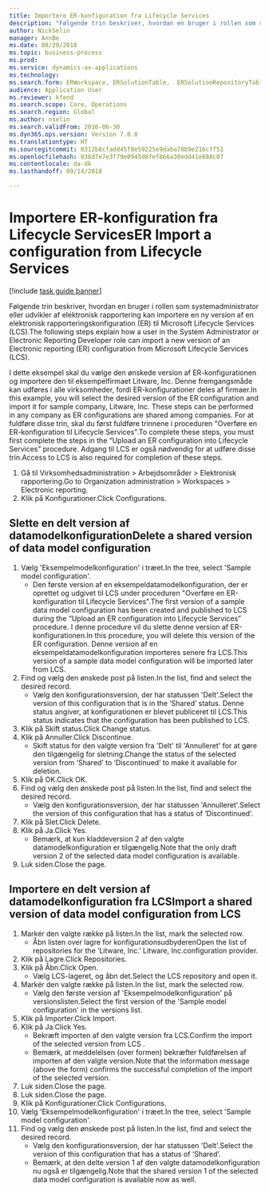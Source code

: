 ```yaml
--- 
title: Importere ER-konfiguration fra Lifecycle Services
description: "Følgende trin beskriver, hvordan en bruger i rollen som systemadministrator eller udvikler af elektronisk rapportering kan importere en ny version af en elektronisk rapporteringskonfiguration (ER) til Microsoft Lifecycle Services (LCS)."
author: NickSelin
manager: AnnBe
ms.date: 08/29/2018
ms.topic: business-process
ms.prod: 
ms.service: dynamics-ax-applications
ms.technology: 
ms.search.form: ERWorkspace, ERSolutionTable,  ERSolutionRepositoryTable, ERSolutionImport
audience: Application User
ms.reviewer: kfend
ms.search.scope: Core, Operations
ms.search.region: Global
ms.author: nselin
ms.search.validFrom: 2016-06-30
ms.dyn365.ops.version: Version 7.0.0
ms.translationtype: HT
ms.sourcegitcommit: 0312b8cfadd45f8e59225e9daba78b9e216cff51
ms.openlocfilehash: 036d7e7e3f79e0945d6fef866a30edd41e688c07
ms.contentlocale: da-dk
ms.lasthandoff: 09/14/2018

---
```


# <a name="er-import-a-configuration-from-lifecycle-services"></a><span data-ttu-id="03a52-103">Importere ER-konfiguration fra Lifecycle Services</span><span class="sxs-lookup"><span data-stu-id="03a52-103">ER Import a configuration from Lifecycle Services</span></span>

[!include [task guide banner](../../includes/task-guide-banner.md)]

<span data-ttu-id="03a52-104">Følgende trin beskriver, hvordan en bruger i rollen som systemadministrator eller udvikler af elektronisk rapportering kan importere en ny version af en elektronisk rapporteringskonfiguration (ER) til Microsoft Lifecycle Services (LCS).</span><span class="sxs-lookup"><span data-stu-id="03a52-104">The following steps explain how a user in the System Administrator or Electronic Reporting Developer role can import a new version of an Electronic reporting (ER) configuration from Microsoft Lifecycle Services (LCS).</span></span>

<span data-ttu-id="03a52-105">I dette eksempel skal du vælge den ønskede version af ER-konfigurationen og importere den til eksempelfirmaet Litware, Inc. Denne fremgangsmåde kan udføres i alle virksomheder, fordi ER-konfigurationer deles af firmaer.</span><span class="sxs-lookup"><span data-stu-id="03a52-105">In this example, you will select the desired version of the ER configuration and import it for sample company, Litware, Inc. These steps can be performed in any company as ER configurations are shared among companies.</span></span> <span data-ttu-id="03a52-106">For at fuldføre disse trin, skal du først fuldføre trinnene i proceduren "Overføre en ER-konfiguration til Lifecycle Services".</span><span class="sxs-lookup"><span data-stu-id="03a52-106">To complete these steps, you must first complete the steps in the “Upload an ER configuration into Lifecycle Services” procedure.</span></span> <span data-ttu-id="03a52-107">Adgang til LCS er også nødvendig for at udføre disse trin.</span><span class="sxs-lookup"><span data-stu-id="03a52-107">Access to LCS is also required for completion of these steps.</span></span>

1. <span data-ttu-id="03a52-108">Gå til Virksomhedsadministration > Arbejdsområder > Elektronisk rapportering.</span><span class="sxs-lookup"><span data-stu-id="03a52-108">Go to Organization administration > Workspaces > Electronic reporting.</span></span>
2. <span data-ttu-id="03a52-109">Klik på Konfigurationer.</span><span class="sxs-lookup"><span data-stu-id="03a52-109">Click Configurations.</span></span>

## <a name="delete-a-shared-version-of-data-model-configuration"></a><span data-ttu-id="03a52-110">Slette en delt version af datamodelkonfiguration</span><span class="sxs-lookup"><span data-stu-id="03a52-110">Delete a shared version of data model configuration</span></span>
1. <span data-ttu-id="03a52-111">Vælg 'Eksempelmodelkonfiguration' i træet.</span><span class="sxs-lookup"><span data-stu-id="03a52-111">In the tree, select 'Sample model configuration'.</span></span>
    * <span data-ttu-id="03a52-112">Den første version af en eksempeldatamodelkonfiguration, der er oprettet og udgivet til LCS under proceduren "Overføre en ER-konfiguration til Lifecycle Services".</span><span class="sxs-lookup"><span data-stu-id="03a52-112">The first version of a sample data model configuration has been created and published to LCS during the “Upload an ER configuration into Lifecycle Services” procedure.</span></span> <span data-ttu-id="03a52-113">I denne procedure vil du slette denne version af ER-konfigurationen.</span><span class="sxs-lookup"><span data-stu-id="03a52-113">In this procedure, you will delete this version of the ER configuration.</span></span> <span data-ttu-id="03a52-114">Denne version af en eksempeldatamodelkonfiguration importeres senere fra LCS.</span><span class="sxs-lookup"><span data-stu-id="03a52-114">This version of a sample data model configuration will be imported later from LCS.</span></span>  
2. <span data-ttu-id="03a52-115">Find og vælg den ønskede post på listen.</span><span class="sxs-lookup"><span data-stu-id="03a52-115">In the list, find and select the desired record.</span></span>
    * <span data-ttu-id="03a52-116">Vælg den konfigurationsversion, der har statussen 'Delt'.</span><span class="sxs-lookup"><span data-stu-id="03a52-116">Select the version of this configuration that is in the ‘Shared’ status.</span></span> <span data-ttu-id="03a52-117">Denne status angiver, at konfigurationen er blevet publiceret til LCS.</span><span class="sxs-lookup"><span data-stu-id="03a52-117">This status indicates that the configuration has been published to LCS.</span></span>  
3. <span data-ttu-id="03a52-118">Klik på Skift status.</span><span class="sxs-lookup"><span data-stu-id="03a52-118">Click Change status.</span></span>
4. <span data-ttu-id="03a52-119">Klik på Annuller.</span><span class="sxs-lookup"><span data-stu-id="03a52-119">Click Discontinue.</span></span>
    * <span data-ttu-id="03a52-120">Skift status for den valgte version fra 'Delt' til 'Annulleret' for at gøre den tilgængelig for sletning.</span><span class="sxs-lookup"><span data-stu-id="03a52-120">Change the status of the selected version from ‘Shared’ to ‘Discontinued’ to make it available for deletion.</span></span>  
5. <span data-ttu-id="03a52-121">Klik på OK.</span><span class="sxs-lookup"><span data-stu-id="03a52-121">Click OK.</span></span>
6. <span data-ttu-id="03a52-122">Find og vælg den ønskede post på listen.</span><span class="sxs-lookup"><span data-stu-id="03a52-122">In the list, find and select the desired record.</span></span>
    * <span data-ttu-id="03a52-123">Vælg den konfigurationsversion, der har statussen 'Annulleret'.</span><span class="sxs-lookup"><span data-stu-id="03a52-123">Select the version of this configuration that has a status of ‘Discontinued’.</span></span>  
7. <span data-ttu-id="03a52-124">Klik på Slet.</span><span class="sxs-lookup"><span data-stu-id="03a52-124">Click Delete.</span></span>
8. <span data-ttu-id="03a52-125">Klik på Ja.</span><span class="sxs-lookup"><span data-stu-id="03a52-125">Click Yes.</span></span>
    * <span data-ttu-id="03a52-126">Bemærk, at kun kladdeversion 2 af den valgte datamodelkonfiguration er tilgængelig.</span><span class="sxs-lookup"><span data-stu-id="03a52-126">Note that the only draft version 2 of the selected data model configuration is available.</span></span>  
9. <span data-ttu-id="03a52-127">Luk siden.</span><span class="sxs-lookup"><span data-stu-id="03a52-127">Close the page.</span></span>

## <a name="import-a-shared-version-of-data-model-configuration-from-lcs"></a><span data-ttu-id="03a52-128">Importere en delt version af datamodelkonfiguration fra LCS</span><span class="sxs-lookup"><span data-stu-id="03a52-128">Import a shared version of data model configuration from LCS</span></span>
1. <span data-ttu-id="03a52-129">Markér den valgte række på listen.</span><span class="sxs-lookup"><span data-stu-id="03a52-129">In the list, mark the selected row.</span></span>
    * <span data-ttu-id="03a52-130">Åbn listen over lagre for konfigurationsudbyderen</span><span class="sxs-lookup"><span data-stu-id="03a52-130">Open the list of repositories for the ‘Litware, Inc.’</span></span> <span data-ttu-id="03a52-131">Litware, Inc.</span><span class="sxs-lookup"><span data-stu-id="03a52-131">configuration provider.</span></span>  
2. <span data-ttu-id="03a52-132">Klik på Lagre.</span><span class="sxs-lookup"><span data-stu-id="03a52-132">Click Repositories.</span></span>
3. <span data-ttu-id="03a52-133">Klik på Åbn.</span><span class="sxs-lookup"><span data-stu-id="03a52-133">Click Open.</span></span>
    * <span data-ttu-id="03a52-134">Vælg LCS-lageret, og åbn det.</span><span class="sxs-lookup"><span data-stu-id="03a52-134">Select the LCS repository and open it.</span></span>  
4. <span data-ttu-id="03a52-135">Markér den valgte række på listen.</span><span class="sxs-lookup"><span data-stu-id="03a52-135">In the list, mark the selected row.</span></span>
    * <span data-ttu-id="03a52-136">Vælg den første version af 'Eksempelmodelkonfiguration' på versionslisten.</span><span class="sxs-lookup"><span data-stu-id="03a52-136">Select the first version of the 'Sample model configuration' in the versions list.</span></span>  
5. <span data-ttu-id="03a52-137">Klik på Importer.</span><span class="sxs-lookup"><span data-stu-id="03a52-137">Click Import.</span></span>
6. <span data-ttu-id="03a52-138">Klik på Ja.</span><span class="sxs-lookup"><span data-stu-id="03a52-138">Click Yes.</span></span>
    * <span data-ttu-id="03a52-139">Bekræft importen af den valgte version fra LCS.</span><span class="sxs-lookup"><span data-stu-id="03a52-139">Confirm the import of the selected version from LCS .</span></span>  
    * <span data-ttu-id="03a52-140">Bemærk, at meddelelsen (over formen) bekræfter fuldførelsen af importen af den valgte version.</span><span class="sxs-lookup"><span data-stu-id="03a52-140">Note that the information message (above the form) confirms the successful completion of the import of the selected version.</span></span>  
7. <span data-ttu-id="03a52-141">Luk siden.</span><span class="sxs-lookup"><span data-stu-id="03a52-141">Close the page.</span></span>
8. <span data-ttu-id="03a52-142">Luk siden.</span><span class="sxs-lookup"><span data-stu-id="03a52-142">Close the page.</span></span>
9. <span data-ttu-id="03a52-143">Klik på Konfigurationer.</span><span class="sxs-lookup"><span data-stu-id="03a52-143">Click Configurations.</span></span>
10. <span data-ttu-id="03a52-144">Vælg 'Eksempelmodelkonfiguration' i træet.</span><span class="sxs-lookup"><span data-stu-id="03a52-144">In the tree, select 'Sample model configuration'.</span></span>
11. <span data-ttu-id="03a52-145">Find og vælg den ønskede post på listen.</span><span class="sxs-lookup"><span data-stu-id="03a52-145">In the list, find and select the desired record.</span></span>
    * <span data-ttu-id="03a52-146">Vælg den konfigurationsversion, der har statussen 'Delt'.</span><span class="sxs-lookup"><span data-stu-id="03a52-146">Select the version of this configuration that has a status of ‘Shared’.</span></span>  
    * <span data-ttu-id="03a52-147">Bemærk, at den delte version 1 af den valgte datamodelkonfiguration nu også er tilgængelig.</span><span class="sxs-lookup"><span data-stu-id="03a52-147">Note that the shared version 1 of the selected data model configuration is available now as well.</span></span>  


